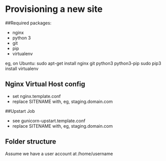 Provisioning a new site
=======================

##Required packages:

* nginx
* python 3
* git
* pip
* virtualenv

eg, on Ubuntu: sudo apt-get install nginx git python3 python3-pip sudo pip3 install virtualenv

## Nginx Virtual Host config

* set nginx.template.conf
* replace SITENAME with, eg, staging.domain.com

##Upstart Job
* see gunicorn-upstart.template.conf
* replace SITENAME with, eg, staging.domain.com

## Folder structure
Assume we have a user account at /home/username


